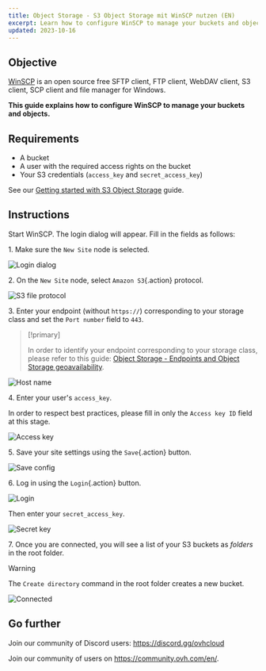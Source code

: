 ```yaml
---
title: Object Storage - S3 Object Storage mit WinSCP nutzen (EN)
excerpt: Learn how to configure WinSCP to manage your buckets and objects
updated: 2023-10-16
---
```


## Objective

[WinSCP](https://winscp.net/) is an open source free SFTP client, FTP client, WebDAV client, S3 client, SCP client and file manager for Windows.

**This guide explains how to configure WinSCP to manage your buckets and objects.**

## Requirements

- A bucket
- A user with the required access rights on the bucket
- Your S3 credentials (`access_key` and `secret_access_key`)

See our [Getting started with S3 Object Storage](s3_getting_started_with_object_storage1.) guide.

## Instructions

Start WinSCP. The login dialog will appear. Fill in the fields as follows:

1\. Make sure the `New Site` node is selected.

![Login dialog](login_dialog.png)

2\. On the `New Site` node, select `Amazon S3`{.action} protocol.

![S3 file protocol](S3_file_protocol.png)

3\. Enter your endpoint (without `https://`) corresponding to your storage class and set the `Port number` field to `443`.

> [!primary]
>
> In order to identify your endpoint corresponding to your storage class, please refer to this guide: [Object Storage - Endpoints and Object Storage geoavailability](s3_location1.).
>

![Host name](hostname.png)

4\. Enter your user's `access_key`.

In order to respect best practices, please fill in only the `Access key ID` field at this stage.

![Access key](access_key.png)

5\. Save your site settings using the `Save`{.action} button.

![Save config](save_config.png)

6\. Log in using the `Login`{.action} button.

![Login](s3_winscp_images_login.png)

Then enter your `secret_access_key`.

![Secret key](secret_key.png)

7\. Once you are connected, you will see a list of your S3 buckets as *folders* in the root folder.

> [!warning]
>
> The `Create directory` command in the root folder creates a new bucket.
>

![Connected](images_connected.png)

## Go further

Join our community of Discord users: <https://discord.gg/ovhcloud>

Join our community of users on <https://community.ovh.com/en/>.
